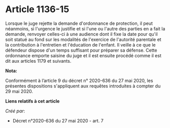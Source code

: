 # Article 1136-15

Lorsque le juge rejette la demande d'ordonnance de protection, il peut néanmoins, si l'urgence le justifie et si l'une ou
l'autre des parties en a fait la demande, renvoyer celles-ci à une audience dont il fixe la date pour qu'il soit statué au
fond sur les modalités de l'exercice de l'autorité parentale et la contribution à l'entretien et l'éducation de l'enfant. Il
veille à ce que le défendeur dispose d'un temps suffisant pour préparer sa défense. Cette ordonnance emporte saisine du juge
et il est ensuite procédé comme il est dit aux articles 1179 et suivants.

**Nota:**

Conformément à l’article 9 du décret n° 2020-636 du 27 mai 2020, les présentes dispositions s'appliquent aux requêtes
introduites à compter du 29 mai 2020.

**Liens relatifs à cet article**

_Créé par_:

  - Décret n°2020-636 du 27 mai 2020 - art. 7
